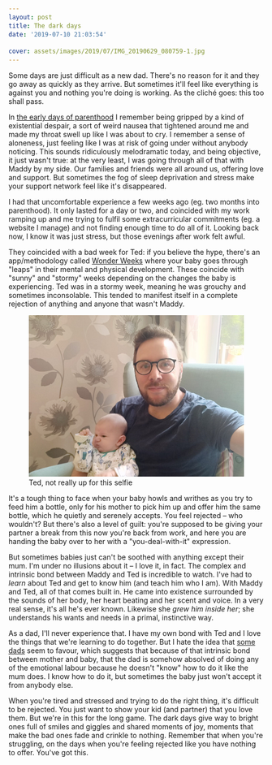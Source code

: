 ```yaml
---
layout: post
title: The dark days
date: '2019-07-10 21:03:54'

cover: assets/images/2019/07/IMG_20190629_080759-1.jpg
---
```


Some days are just difficult as a new dad. There's no reason for it and they go away as quickly as they arrive. But sometimes it'll feel like everything is against you and nothing you're doing is working. As the cliché goes: this too shall pass.

In [the early days of parenthood](/there-and-back-again/) I remember being gripped by a kind of existential despair, a sort of weird nausea that tightened around me and made my throat swell up like I was about to cry. I remember a sense of aloneness, just feeling like I was at risk of going under without anybody noticing. This sounds ridiculously melodramatic today, and being objective, it just wasn't true: at the very least, I was going through all of that with Maddy by my side. Our families and friends were all around us, offering love and support. But sometimes the fog of sleep deprivation and stress make your support network feel like it's disappeared.

I had that uncomfortable experience a few weeks ago (eg. two months into parenthood). It only lasted for a day or two, and coincided with my work ramping up and me trying to fulfil some extracurricular commitments (eg. a website I manage) and not finding enough time to do all of it. Looking back now, I know it was just stress, but those evenings after work felt awful.

They coincided with a bad week for Ted: if you believe the hype, there's an app/methodology called [Wonder Weeks](https://www.thewonderweeks.com/) where your baby goes through "leaps" in their mental and physical development. These coincide with "sunny" and "stormy" weeks depending on the changes the baby is experiencing. Ted was in a stormy week, meaning he was grouchy and sometimes inconsolable. This tended to manifest itself in a complete rejection of anything and anyone that wasn't Maddy.

<figure class="kg-card kg-image-card kg-card-hascaption"><img src="/assets/images/2019/07/ted-1.jpg" class="kg-image" alt loading="lazy"><figcaption>Ted, not really up for this selfie</figcaption></figure>

It's a tough thing to face when your baby howls and writhes as you try to feed him a bottle, only for his mother to pick him up and offer him the same bottle, which he quietly and serenely accepts. You feel rejected – who wouldn't? But there's also a level of guilt: you're supposed to be giving your partner a break from this now you're back from work, and here you are handing the baby over to her with a "you-deal-with-it" expression.

But sometimes babies just can't be soothed with anything except their mum. I'm under no illusions about it – I love it, in fact. The complex and intrinsic bond between Maddy and Ted is incredible to watch. I've had to _learn_ about Ted and get to know him (and teach him who I am). With Maddy and Ted, all of that comes built in. He came into existence surrounded by the sounds of her body, her heart beating and her scent and voice. In a very real sense, it's all he's ever known. Likewise she _grew him inside her_; she understands his wants and needs in a primal, instinctive way.

As a dad, I'll never experience that. I have my own bond with Ted and I love the things that we're learning to do together. But I hate the idea that [some dads](https://globalnews.ca/news/4870272/russell-brand-sexist-parenting/) seem to favour, which suggests that because of that intrinsic bond between mother and baby, that the dad is somehow absolved of doing any of the emotional labour because he doesn't "know" how to do it like the mum does. I know how to do it, but sometimes the baby just won't accept it from anybody else.

When you're tired and stressed and trying to do the right thing, it's difficult to be rejected. You just want to show your kid (and partner) that you love them. But we're in this for the long game. The dark days give way to bright ones full of smiles and giggles and shared moments of joy, moments that make the bad ones fade and crinkle to nothing. Remember that when you're struggling, on the days when you're feeling rejected like you have nothing to offer. You've got this.

